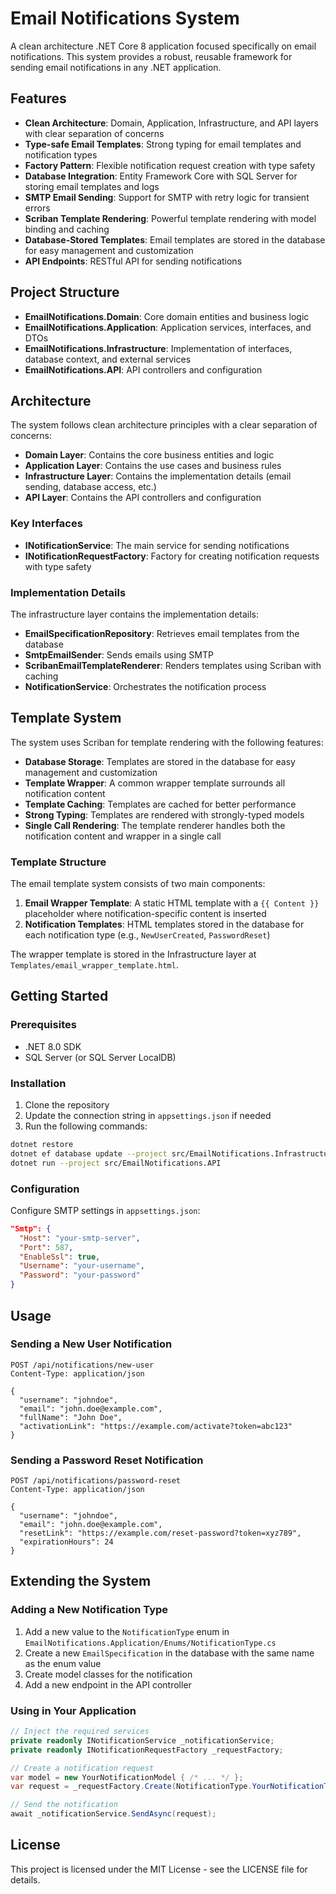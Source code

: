 # Email Notifications System

A clean architecture .NET Core 8 application focused specifically on email notifications. This system provides a robust, reusable framework for sending email notifications in any .NET application.

## Features

- **Clean Architecture**: Domain, Application, Infrastructure, and API layers with clear separation of concerns
- **Type-safe Email Templates**: Strong typing for email templates and notification types
- **Factory Pattern**: Flexible notification request creation with type safety
- **Database Integration**: Entity Framework Core with SQL Server for storing email templates and logs
- **SMTP Email Sending**: Support for SMTP with retry logic for transient errors
- **Scriban Template Rendering**: Powerful template rendering with model binding and caching
- **Database-Stored Templates**: Email templates are stored in the database for easy management and customization
- **API Endpoints**: RESTful API for sending notifications

## Project Structure

- **EmailNotifications.Domain**: Core domain entities and business logic
- **EmailNotifications.Application**: Application services, interfaces, and DTOs
- **EmailNotifications.Infrastructure**: Implementation of interfaces, database context, and external services
- **EmailNotifications.API**: API controllers and configuration

## Architecture

The system follows clean architecture principles with a clear separation of concerns:

- **Domain Layer**: Contains the core business entities and logic
- **Application Layer**: Contains the use cases and business rules
- **Infrastructure Layer**: Contains the implementation details (email sending, database access, etc.)
- **API Layer**: Contains the API controllers and configuration

### Key Interfaces

- **INotificationService**: The main service for sending notifications
- **INotificationRequestFactory**: Factory for creating notification requests with type safety

### Implementation Details

The infrastructure layer contains the implementation details:

- **EmailSpecificationRepository**: Retrieves email templates from the database
- **SmtpEmailSender**: Sends emails using SMTP
- **ScribanEmailTemplateRenderer**: Renders templates using Scriban with caching
- **NotificationService**: Orchestrates the notification process

## Template System

The system uses Scriban for template rendering with the following features:

- **Database Storage**: Templates are stored in the database for easy management and customization
- **Template Wrapper**: A common wrapper template surrounds all notification content
- **Template Caching**: Templates are cached for better performance
- **Strong Typing**: Templates are rendered with strongly-typed models
- **Single Call Rendering**: The template renderer handles both the notification content and wrapper in a single call

### Template Structure

The email template system consists of two main components:

1. **Email Wrapper Template**: A static HTML template with a `{{ Content }}` placeholder where notification-specific content is inserted
2. **Notification Templates**: HTML templates stored in the database for each notification type (e.g., `NewUserCreated`, `PasswordReset`)

The wrapper template is stored in the Infrastructure layer at `Templates/email_wrapper_template.html`.

## Getting Started

### Prerequisites

- .NET 8.0 SDK
- SQL Server (or SQL Server LocalDB)

### Installation

1. Clone the repository
2. Update the connection string in `appsettings.json` if needed
3. Run the following commands:

```bash
dotnet restore
dotnet ef database update --project src/EmailNotifications.Infrastructure --startup-project src/EmailNotifications.API
dotnet run --project src/EmailNotifications.API
```

### Configuration

Configure SMTP settings in `appsettings.json`:

```json
"Smtp": {
  "Host": "your-smtp-server",
  "Port": 587,
  "EnableSsl": true,
  "Username": "your-username",
  "Password": "your-password"
}
```

## Usage

### Sending a New User Notification

```http
POST /api/notifications/new-user
Content-Type: application/json

{
  "username": "johndoe",
  "email": "john.doe@example.com",
  "fullName": "John Doe",
  "activationLink": "https://example.com/activate?token=abc123"
}
```

### Sending a Password Reset Notification

```http
POST /api/notifications/password-reset
Content-Type: application/json

{
  "username": "johndoe",
  "email": "john.doe@example.com",
  "resetLink": "https://example.com/reset-password?token=xyz789",
  "expirationHours": 24
}
```

## Extending the System

### Adding a New Notification Type

1. Add a new value to the `NotificationType` enum in `EmailNotifications.Application/Enums/NotificationType.cs`
2. Create a new `EmailSpecification` in the database with the same name as the enum value
3. Create model classes for the notification
4. Add a new endpoint in the API controller

### Using in Your Application

```csharp
// Inject the required services
private readonly INotificationService _notificationService;
private readonly INotificationRequestFactory _requestFactory;

// Create a notification request
var model = new YourNotificationModel { /* ... */ };
var request = _requestFactory.Create(NotificationType.YourNotificationType, model);

// Send the notification
await _notificationService.SendAsync(request);
```

## License

This project is licensed under the MIT License - see the LICENSE file for details. 